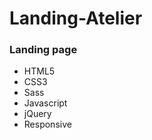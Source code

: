# Landing-Atelier
<h3>Landing page</h3>
<ul>
    <li>HTML5</li>
    <li>CSS3</li>
    <li>Sass</li>
    <li>Javascript</li>
    <li>jQuery</li>
    <li>Responsive</li>
</ul>

